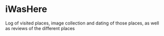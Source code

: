 # iWasHere

Log of visited places, image collection and dating of those places, as well as reviews of the different places 
